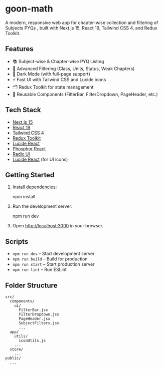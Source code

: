 # goon-math

A modern, responsive web app for chapter-wise collection and filtering of Subjects PYQs , built with Next.js 15, React 19, Tailwind CSS 4, and Redux Toolkit.

## Features

- 📚 Subject-wise & Chapter-wise PYQ Listing
- 🔎 Advanced Filtering (Class, Units, Status, Weak Chapters)
- 🌙 Dark Mode (with full-page support)
- ⚡ Fast UI with Tailwind CSS and Lucide icons
- 🗂️ Redux Toolkit for state management
- 🧩 Reusable Components (FilterBar, FilterDropdown, PageHeader, etc.)

## Tech Stack

- [Next.js 15](https://nextjs.org/)
- [React 19](https://react.dev/)
- [Tailwind CSS 4](https://tailwindcss.com/)
- [Redux Toolkit](https://redux-toolkit.js.org/)
- [Lucide React](https://lucide.dev/)
- [Phosphor React](https://phosphoricons.com/)
- [Radix UI](https://www.radix-ui.com/)
- [Lucide React](https://lucide.dev/) (for UI icons)
## Getting Started

1. Install dependencies:
   
   npm install
   
2. Run the development server:

   npm run dev
   

3. Open [http://localhost:3000](http://localhost:3000) in your browser.

## Scripts

- `npm run dev` – Start development server
- `npm run build` – Build for production
- `npm run start` – Start production server
- `npm run lint` – Run ESLint

## Folder Structure

```
src/
  components/
    ui/
      FilterBar.jsx
      FilterDropdown.jsx
      PageHeader.jsx
      SubjectFilters.jsx
      ...
  app/
    utils/
      iconUtils.js
    ...
  store/
    ...
public/
  ...
```

